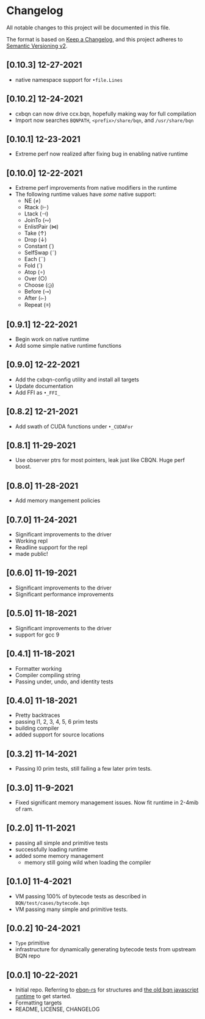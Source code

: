 # Changelog
All notable changes to this project will be documented in this file.

The format is based on [Keep a Changelog](https://keepachangelog.com/en/1.0.0/),
and this project adheres to [Semantic Versioning v2](https://semver.org/spec/v2.0.0.html).

## [0.10.3] 12-27-2021

* native namespace support for `•file.Lines`

## [0.10.2] 12-24-2021

* cxbqn can now drive ccx.bqn, hopefully making way for full compilation
* Import now searches `BQNPATH`, `<prefix>/share/bqn`, and `/usr/share/bqn`

## [0.10.1] 12-23-2021

* Extreme perf now realized after fixing bug in enabling native runtime

## [0.10.0] 12-22-2021

* Extreme perf improvements from native modifiers in the runtime
* The following runtime values have _some_ native support:
    * NE (≠)
    * Rtack (⊢)
    * Ltack (⊣)
    * JoinTo (∾)
    * EnlistPair (⋈)
    * Take (↑)
    * Drop (↓)
    * Constant (˙)
    * SelfSwap (˜)
    * Each (¨)
    * Fold (´)
    * Atop (∘)
    * Over (○)
    * Choose (◶)
    * Before (⊸)
    * After (⟜)
    * Repeat (⍟)

## [0.9.1] 12-22-2021

* Begin work on native runtime
* Add some simple native runtime functions

## [0.9.0] 12-22-2021

* Add the cxbqn-config utility and install all targets
* Update documentation
* Add FFI as `•_FFI_`

## [0.8.2] 12-21-2021

* Add swath of CUDA functions under `•_CUDAFor`

## [0.8.1] 11-29-2021

* Use observer ptrs for most pointers, leak just like CBQN. Huge perf boost.

## [0.8.0] 11-28-2021

* Add memory mangement policies

## [0.7.0] 11-24-2021

* Significant improvements to the driver
* Working repl
* Readline support for the repl
* made public!

## [0.6.0] 11-19-2021

* Significant improvements to the driver
* Significant performance improvements

## [0.5.0] 11-18-2021

* Significant improvements to the driver
* support for gcc 9

## [0.4.1] 11-18-2021

* Formatter working
* Compiler compiling string
* Passing under, undo, and identity tests

## [0.4.0] 11-18-2021

* Pretty backtraces
* passing l1, 2, 3, 4, 5, 6 prim tests
* building compiler
* added support for source locations

## [0.3.2] 11-14-2021

* Passing l0 prim tests, still failing a few later prim tests.

## [0.3.0] 11-9-2021

* Fixed significant memory management issues. Now fit runtime in 2-4mib of ram.

## [0.2.0] 11-11-2021

* passing all simple and primitive tests
* successfully loading runtime
* added some memory management
    * memory still going wild when loading the compiler

## [0.1.0] 11-4-2021

* VM passing 100% of bytecode tests as described in `BQN/test/cases/bytecode.bqn`
* VM passing many simple and primitive tests.

## [0.0.2] 10-24-2021

* `Type` primitive
* infrastructure for dynamically generating bytecode tests from upstream BQN repo

## [0.0.1] 10-22-2021

* Initial repo. Referring to [ebqn-rs](https://github.com/cannadayr/ebqn-rs/blob/master/crs.bqn) for structures and [the old bqn javascript runtime](https://github.com/mlochbaum/BQN/blob/f74d9223ef880f2914030c2375f680dcc7e8c92b/bqn.js#L23) to get started.
* Formatting targets
* README, LICENSE, CHANGELOG
